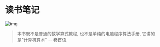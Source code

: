 # 读书笔记

![img](/img/hackers_delight/overview/hackers_delight.jpg)

> 本书既不是普通的数学算式教程, 也不是单纯的电脑程序算法手册, 它讲的是"计算机算术" -- 卷首语.
